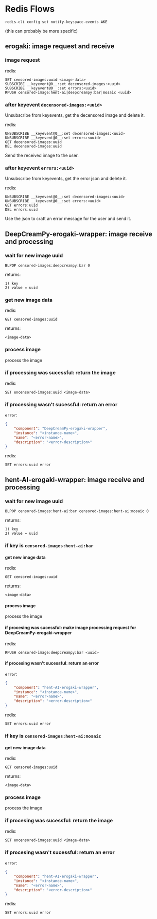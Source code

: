 # Redis Flows

```
redis-cli config set notify-keyspace-events AKE
```

(this can probably be more specific)

## erogaki: image request and receive

### image request

redis:

```
SET censored-images:uuid <image-data>
SUBSCRIBE __keyevent@0__:set decensored-images:<uuid>
SUBSCRIBE __keyevent@0__:set errors:<uuid>
RPUSH censored-image:hent-ai|deepcreampy:bar|mosaic <uuid>
```

### after keyevent `decensored-images:<uuid>`

Unsubscribe from keyevents, get the decensored image and delete it.

redis:

```
UNSUBSCRIBE __keyevent@0__:set decensored-images:<uuid>
UNSUBSCRIBE __keyevent@0__:set errors:<uuid>
GET decensored-images:uuid
DEL decensored-images:uuid
```

Send the received image to the user.

### after keyevent `errors:<uuid>`

Unsubscribe from keyevents, get the error json and delete it.

redis:

```
UNSUBSCRIBE __keyevent@0__:set decensored-images:<uuid>
UNSUBSCRIBE __keyevent@0__:set errors:<uuid>
GET errors:uuid
DEL errors:uuid
```

Use the json to craft an error message for the user and send it.

## DeepCreamPy-erogaki-wrapper: image receive and processing

### wait for new image uuid

```
BLPOP censored-images:deepcreampy:bar 0
```

returns:

```
1) key
2) value = uuid
```

### get new image data

redis:

```
GET censored-images:uuid
```

returns:

```
<image-data>
```

### process image

process the image

### if processing was sucessful: return the image

redis:

```
SET uncensored-images:uuid <image-data>
```

### if processing wasn't sucessful: return an error

`error`:

```json
{
    "component": "DeepCreamPy-erogaki-wrapper",
    "instance": "<instance-name>",
    "name": "<error-name>",
    "description": "<error-description>"
}
```

redis:

```
SET errors:uuid error
```

## hent-AI-erogaki-wrapper: image receive and processing

### wait for new image uuid

```
BLPOP censored-images:hent-ai:bar censored-images:hent-ai:mosaic 0
```

returns:

```
1) key
2) value = uuid
```

### if key is `censored-images:hent-ai:bar`

#### get new image data

redis:

```
GET censored-images:uuid
```

returns:

```
<image-data>
```

#### process image

process the image

#### if procesing was sucessful: make image processing request for DeepCreamPy-erogaki-wrapper

redis:

```
RPUSH censored-image:deepcreampy:bar <uuid>
```

#### if procesing wasn't sucessful: return an error

`error`:

```json
{
    "component": "hent-AI-erogaki-wrapper",
    "instance": "<instance-name>",
    "name": "<error-name>",
    "description": "<error-description>"
}
```

redis:

```
SET errors:uuid error
```

### if key is `censored-images:hent-ai:mosaic`

#### get new image data

redis:

```
GET censored-images:uuid
```

returns:

```
<image-data>
```

### process image

process the image

### if procesing was sucessful: return the image

redis:

```
SET uncensored-images:uuid <image-data>
```

### if procesing wasn't sucessful: return an error

`error`:

```json
{
    "component": "hent-AI-erogaki-wrapper",
    "instance": "<instance-name>",
    "name": "<error-name>",
    "description": "<error-description>"
}
```

redis:

```
SET errors:uuid error
```
